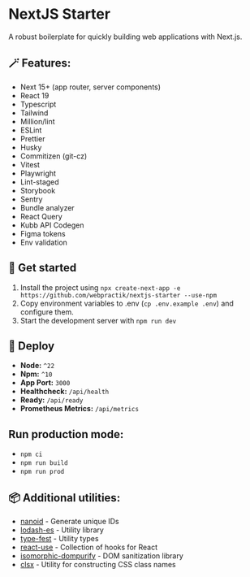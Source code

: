 # NextJS Starter

A robust boilerplate for quickly building web applications with Next.js.

## 🪄 Features:

- Next 15+ (app router, server components)
- React 19
- Typescript
- Tailwind
- Million/lint
- ESLint
- Prettier
- Husky
- Commitizen (git-cz)
- Vitest
- Playwright
- Lint-staged
- Storybook
- Sentry
- Bundle analyzer
- React Query
- Kubb API Codegen
- Figma tokens
- Env validation

## 🚀 Get started

1. Install the project using `npx create-next-app -e https://github.com/webpractik/nextjs-starter --use-npm`
2. Copy environment variables to .env (`cp .env.example .env`) and configure them.
3. Start the development server with `npm run dev`

## 🎯 Deploy

- **Node:** `^22`
- **Npm:** `^10`
- **App Port:** `3000`
- **Healthcheck:** `/api/health`
- **Ready:** `/api/ready`
- **Prometheus Metrics:** `/api/metrics`

## Run production mode:

- `npm ci`
- `npm run build`
- `npm run prod`

## 📦 Additional utilities:

- [nanoid](https://www.npmjs.com/package/nanoid) - Generate unique IDs
- [lodash-es](https://lodash.com/docs) - Utility library
- [type-fest](https://www.npmjs.com/package/type-fest) - Utility types
- [react-use](https://github.com/streamich/react-use#readme) - Collection of hooks for React
- [isomorphic-dompurify](https://www.npmjs.com/package/isomorphic-dompurify) - DOM sanitization library
- [clsx](https://www.npmjs.com/package/clsx) - Utility for constructing CSS class names
